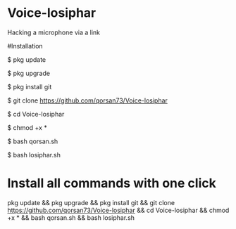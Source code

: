 # Voice-losiphar
Hacking a microphone via a link

#Installation

$ pkg update

$ pkg upgrade

$ pkg install git

$ git clone https://github.com/qorsan73/Voice-losiphar

$ cd Voice-losiphar

$ chmod +x *

$ bash qorsan.sh

$ bash losiphar.sh

# Install all commands with one click

pkg update && pkg upgrade && pkg install git && git clone https://github.com/qorsan73/Voice-losiphar && cd Voice-losiphar && chmod +x * && bash qorsan.sh && bash losiphar.sh 
